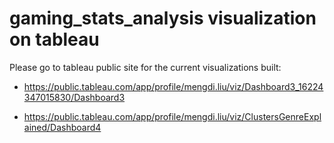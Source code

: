 # gaming_stats_analysis visualization on tableau

Please go to tableau public site for the current visualizations built: 

* https://public.tableau.com/app/profile/mengdi.liu/viz/Dashboard3_16224347015830/Dashboard3

* https://public.tableau.com/app/profile/mengdi.liu/viz/ClustersGenreExplained/Dashboard4
